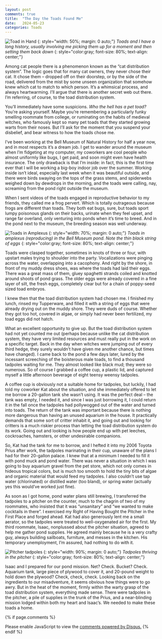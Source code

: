 ```yaml
---
layout: post
comments: true
title:  "The Day the Toads Found Me"
date:   2024-05-23
categories: Toads
---
```

![Toad in Hand](/assets/toads/gardeningtoad.jpg)
{: style="width: 50%; margin: 0 auto;"}
*Toads and I have a long history, usually involving me picking them up for a moment and then setting them back down*
{: style="color:gray; font-size: 80%; text-align: center;"}

Among cat people there is a phenomenon known as the “cat distribution system”. The logic goes that for many cat owners, they never chose their cat. It chose them – dropped off on their doorstep, or by the side of the road, delivered from the mist by some unseen organization that somehow knew which cat to match to which person. It’s a whimsical process, and always heartwarming. I’ll argue that there is another secret web out there. I’m referring, of course, to the toad distribution system. 

You’ll immediately have some suspicions. <i>Who the hell has a pet toad? </i>You’re asking yourself. Maybe you’re remembering a particularly funky smelling roommate from college, or ruminating on the habits of medieval witches, who famously kept so many pet toads that they started growing warts from their noses. But I’ll ask for the moment that you suspend your disbelief, and bear witness to how the toads chose me. 

I’ve been working at the Bell Museum of Natural History for half a year now, and in most respects it’s a dream job. I get to wander around the museum when I’m fidgeting at my computer, my coworkers are cool people who almost uniformly like bugs, I get paid, and soon might even have health insurance. The only drawback is that I’m inside: in fact, this is the first time ever that I will be working a big-boy indoor job over the summer. Working inside isn’t ideal, especially last week when it was beautiful outside, and there were birds swaying on the tops of the grass stems, and spiderwebs weighed down by dewdrops in the morning, and the toads were calling, nay, screaming from the pond right outside the museum.

When I sent videos of the toads engaged in reproductive behavior to my friends, they called me a frog pervert. Which is totally outrageous because frogs are different than toads. They both eat bugs, sure, but toads sport lumpy poisonous glands on their backs, urinate when they feel upset, and range far overland, only venturing into ponds when it’s time to breed. And in the pond next to the museum, the breeding season was well underway.

![Toads in Amplexus](/assets/toads/amplexus.jpg)
{: style="width: 70%; margin: 0 auto;"}
*Toads in amplexus (reproducing) in the Bell Museum pond. Note the thin black string of eggs*
{: style="color:gray; font-size: 80%; text-align: center;"}

Toads were clasped together, sometimes in knots of three or four, with upstart males trying to shoulder into the party. Vocalizations were pinging across the water, overlapping into a cacophony. And right by the shore, in front of my muddy dress shoes, was where the toads had laid their eggs. There was a great mass of them, gluey spaghetti strands coiled and knotted around shoots of pond grass. The older eggs were already covered in a fine layer of silt, the fresh eggs, completely clear but for a chain of poppy-seed sized toad embryos. 

I knew then that the toad distribution system had chosen me. I finished my lunch, rinsed my Tupperware, and filled it with a string of eggs that were already drying out on the muddy shore. They were duds of course. Whether they got too hot, covered in algae, or simply had never been fertilized, my toad eggs did not hatch. 

What an excellent opportunity to give up. But the toad distribution system had not yet counted me out (perhaps because unlike the cat distribution system, they have very limited resources and must really put in the work on a specific target. Back in the day when witches were jumping out of every third hedge, they surely wouldn’t have given me another chance, but times have changed). I came back to the pond a few days later, lured by the incessant screeching of the boisterous male toads, to find a thousand tadpoles waiting for me. They almost looked like black mud; they were so numerous. So of course I grabbed a coffee cup, a plastic lid, and captured myself a little afternoon beverage of eight teensy weensy tadpoles.

A coffee cup is obviously not a suitable home for tadpoles, but luckily, I had told my coworker Kat about the situation, and she immediately offered to let me borrow a 20-gallon tank she wasn’t using. It was the perfect deal – the tank was empty, I needed it, and since I was just borrowing it, I could return it in the fall once the tadpoles had pollywogged out of the water and turned into toads. The return of the tank was important because there is nothing more dangerous than having an unused aquarium in the house. It practically demands that some sort of critter inhabit it, and going out and looking for critters is a much riskier process than letting the toad distribution system do its work. Going out and looking is how people end up with pet leeches, cockroaches, hamsters, or other undesirable companions.

So, Kat had the tank for me to borrow, and I hefted it into my 2006 Toyota Prius after work, the tadpoles marinating in their cup, unaware of the plans I had for their 20-gallon palace. I knew that at a minimum I needed to fill it with pond muck and pond water. There was never a situation in which I was going to buy aquarium gravel from the pet store, which not only comes in hideous tropical colors, but is much too smooth to hold the tiny bits of algae and organic material that would feed my tadpoles. I also couldn’t use tap water (chlorinated) or distilled water (too bland), or spring water (actually yes this would’ve worked just fine).

As soon as I got home, pond water plans still brewing, I transferred the tadpoles to a pitcher on the counter, much to the chagrin of two of my roommates, who insisted that it was “unsanitary” and “we wanted to make cocktails in there”. I exercised my Right of Having Bought the Pitcher in the First Place and forged ahead. Kat had also generously lent me a small aerator, so the tadpoles were treated to well-oxygenated air for the first. My third roommate, Isaac, nonplussed about the pitcher situation, agreed to help me gather pond supplies. He agreed mainly because he is a very crafty guy, always building sailboats, furniture, and messes in the kitchen. His temporary unemployment, I’m assured, had nothing to do with it.

![Pitcher tadpoles](/assets/toads/pitcher.jpg)
{: style="width: 90%; margin: 0 auto;"}
*Tadpoles thriving in the pitcher*
{: style="color:gray; font-size: 80%; text-align: center;"}

Isaac and I prepared for our pond mission. Net? Check. Bucket? Check. Aquarium tank, large piece of plywood to cover it, and 20-pound weight to hold down the plywood? Check, check, check. Looking back on the ingredients to our misadventure, it seems obvious how things were to go awry. But in the heat of the moment, firmly within the warty grasp of the toad distribution system, everything made sense. There were tadpoles in the pitcher, a pile of supplies in the trunk of the Prius, and a near-blinding mission lodged within both my heart and Isaac’s. We needed to make these toads a home.

{% if page.comments %}
<div id="disqus_thread"></div>
<script>
    /**
    *  RECOMMENDED CONFIGURATION VARIABLES: EDIT AND UNCOMMENT THE SECTION BELOW TO INSERT DYNAMIC VALUES FROM YOUR PLATFORM OR CMS.
    *  LEARN WHY DEFINING THESE VARIABLES IS IMPORTANT: https://disqus.com/admin/universalcode/#configuration-variables    */
    /*
    var disqus_config = function () {
    this.page.url = 'https://www.hughgabriel.com/Travel/2022/07/21/Beyond-the-Island.html';  // Replace PAGE_URL with your page's canonical URL variable
    this.page.identifier = '/Travel/2022/07/21/Beyond-the-Island.html'; // Replace PAGE_IDENTIFIER with your page's unique identifier variable
    };
    */
    (function() { // DON'T EDIT BELOW THIS LINE
    var d = document, s = d.createElement('script');
    s.src = 'https://hughsblog-1.disqus.com/embed.js';
    s.setAttribute('data-timestamp', +new Date());
    (d.head || d.body).appendChild(s);
    })();
</script>
<noscript>Please enable JavaScript to view the <a href="https://disqus.com/?ref_noscript">comments powered by Disqus.</a></noscript>
{% endif %}

